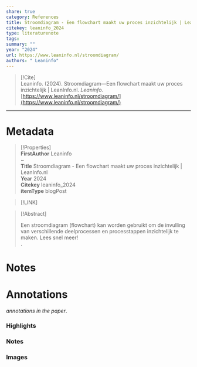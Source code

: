```yaml
---
share: true
category: References
title: Stroomdiagram - Een flowchart maakt uw proces inzichtelijk | LeanInfo.nl
citekey: leaninfo_2024
type: literaturenote
tags: 
summary: ""
year: "2024"
url: https://www.leaninfo.nl/stroomdiagram/
authors: " Leaninfo"
---
```

  
> [!Cite]   
> Leaninfo. (2024). Stroomdiagram—Een flowchart maakt uw proces inzichtelijk | LeanInfo.nl. _Leaninfo_. [https://www.leaninfo.nl/stroomdiagram/](https://www.leaninfo.nl/stroomdiagram/)  
  
  
---  
  
# Metadata  
  
>[!Properties]  
> **FirstAuthor** Leaninfo    
~      
> **Title** Stroomdiagram - Een flowchart maakt uw proces inzichtelijk | LeanInfo.nl    
> **Year** 2024     
> **Citekey** leaninfo_2024    
> **itemType** blogPost      
  
> [!LINK]   
>    
  
> [!Abstract]  
>  
> Een stroomdiagram (flowchart) kan worden gebruikt om de invulling van verschillende deelprocessen en processtappen inzichtelijk te maken. Lees snel meer!  
>.  
>   
# Notes  
  
>>  
  
  
# Annotations  
_annotations in the paper_.  
### Highlights  
  
  
  
### Notes  
  
  
  
### Images  
  
